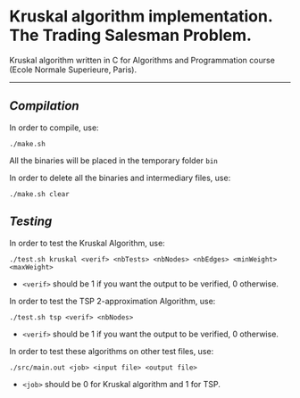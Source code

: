 # Kruskal algorithm implementation. The Trading Salesman Problem. #

Kruskal algorithm written in C for Algorithms and Programmation course (Ecole Normale Superieure, Paris).

---
## _Compilation_ ##

In order to compile, use:

`./make.sh`

All the binaries will be placed in the temporary folder `bin`  

In order to delete all the binaries and intermediary files, use:

`./make.sh clear`

## _Testing_ ##

In order to test the Kruskal Algorithm, use:

`./test.sh kruskal <verif> <nbTests> <nbNodes> <nbEdges> <minWeight> <maxWeight>`

- `<verif>` should be 1 if you want the output to be verified, 0 otherwise.

In order to test the TSP 2-approximation Algorithm, use:

`./test.sh tsp <verif> <nbNodes>`

- `<verif>` should be 1 if you want the output to be verified, 0 otherwise.

In order to test these algorithms on other test files, use:

`./src/main.out <job> <input file> <output file>`

- `<job>` should be 0 for Kruskal algorithm and 1 for TSP. 
